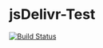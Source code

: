 # jsDelivr-Test

[![Build Status](https://travis-ci.org/cl9000/jsDelivr-Test.svg?branch=master)](https://travis-ci.org/cl9000/jsDelivr-Test)
